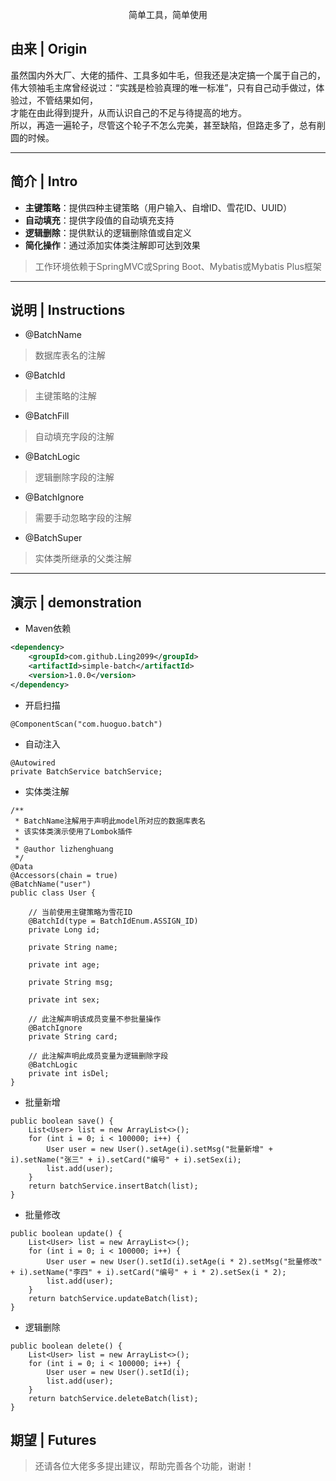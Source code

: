 <p align="center">
  简单工具，简单使用
</p>



## 由来 | Origin

虽然国内外大厂、大佬的插件、工具多如牛毛，但我还是决定搞一个属于自己的，  
伟大领袖毛主席曾经说过：“实践是检验真理的唯一标准”，只有自己动手做过，体验过，不管结果如何，  
才能在由此得到提升，从而认识自己的不足与待提高的地方。  
所以，再造一遍轮子，尽管这个轮子不怎么完美，甚至缺陷，但路走多了，总有削圆的时候。

---

## 简介 | Intro

- **主键策略**：提供四种主键策略（用户输入、自增ID、雪花ID、UUID）
- **自动填充**：提供字段值的自动填充支持
- **逻辑删除**：提供默认的逻辑删除值或自定义
- **简化操作**：通过添加实体类注解即可达到效果
> 工作环境依赖于SpringMVC或Spring Boot、Mybatis或Mybatis Plus框架

---

## 说明 | Instructions

* @BatchName 
> 数据库表名的注解
* @BatchId
> 主键策略的注解
* @BatchFill
> 自动填充字段的注解
* @BatchLogic
> 逻辑删除字段的注解
* @BatchIgnore
> 需要手动忽略字段的注解
* @BatchSuper
> 实体类所继承的父类注解

---

## 演示 | demonstration

* Maven依赖
```xml
<dependency>
    <groupId>com.github.Ling2099</groupId>
    <artifactId>simple-batch</artifactId>
    <version>1.0.0</version>
</dependency>
```
* 开启扫描  
```
@ComponentScan("com.huoguo.batch")
```
* 自动注入  
```
@Autowired
private BatchService batchService;
```
* 实体类注解
```
/**
 * BatchName注解用于声明此model所对应的数据库表名
 * 该实体类演示使用了Lombok插件
 *
 * @author lizhenghuang
 */
@Data
@Accessors(chain = true)
@BatchName("user")
public class User {
    
    // 当前使用主键策略为雪花ID
    @BatchId(type = BatchIdEnum.ASSIGN_ID)
    private Long id;

    private String name;

    private int age;

    private String msg;

    private int sex;

    // 此注解声明该成员变量不参批量操作
    @BatchIgnore
    private String card;

    // 此注解声明此成员变量为逻辑删除字段
    @BatchLogic
    private int isDel;
}  
```
* 批量新增
```
public boolean save() {
    List<User> list = new ArrayList<>();
    for (int i = 0; i < 100000; i++) {
        User user = new User().setAge(i).setMsg("批量新增" + i).setName("张三" + i).setCard("编号" + i).setSex(i);
        list.add(user);
    }
    return batchService.insertBatch(list);
}
```
* 批量修改
```
public boolean update() {
    List<User> list = new ArrayList<>();
    for (int i = 0; i < 100000; i++) {
        User user = new User().setId(i).setAge(i * 2).setMsg("批量修改" + i).setName("李四" + i).setCard("编号" + i * 2).setSex(i * 2);
        list.add(user);
    }
    return batchService.updateBatch(list);
}
```
* 逻辑删除
```
public boolean delete() {
    List<User> list = new ArrayList<>();
    for (int i = 0; i < 100000; i++) {
        User user = new User().setId(i);
        list.add(user);
    }
    return batchService.deleteBatch(list);
}
```

## 期望 | Futures

> 还请各位大佬多多提出建议，帮助完善各个功能，谢谢！


